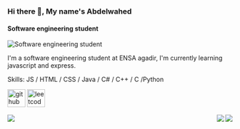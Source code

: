 ### Hi there 👋, My name's Abdelwahed
#### Software engineering student
![Software engineering student](https://pbs.twimg.com/media/D-jnXCiU0AASd7-.jpg)

I'm a software engineering student at ENSA agadir, I'm currently learning javascript and express.

Skills: JS / HTML / CSS / Java / C# / C++ / C /Python



[<img src='https://cdn.jsdelivr.net/npm/simple-icons@3.0.1/icons/github.svg' alt='github' height='40'>](https://github.com/Abdelwahed-AB)  [<img src='https://cdn.jsdelivr.net/npm/simple-icons@3.0.1/icons/leetcode.svg' alt='leetcode' height='40'>](https://leetcode.com/abdab/)  

<img align="left" src="https://github-readme-stats-cozneuv18-abdelwahed-ab.vercel.app/api/top-langs/?username=Abdelwahed-AB" />
<img align="right" src="https://github-readme-stats-cozneuv18-abdelwahed-ab.vercel.app/api?username=Abdelwahed-AB&show_icons=true" />

<img align="right" src="https://github-readme-streak-stats.herokuapp.com/?user=Abdelwahed-AB" />

